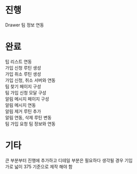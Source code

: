 # 진행  

Drawer 팀 정보 연동  

# 완료  

팁 리스트 연동  
가입 신청 루틴 생성  
가입 취소 루틴 생성  
가입 신청, 취소 서버와 연동  
팀 찾기 페이지 구성  
팀 가입 신청 모달 구성  
알림 메시지 페이지 구성  
알림 메시지 연동  
알림 제거 루틴 추가  
알림 연동, 삭제 루틴 변동  
팀 가입 요청 팀 정보와 연동  


# 기타  

큰 부분부터 진행에 추가하고 디테일 부분은 필요하다 생각될 경우 기입  
가로 넓이 375 기준으로 제작 해야 함  